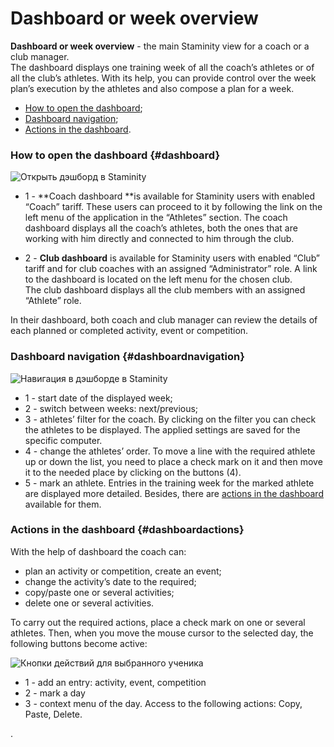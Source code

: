 # Dashboard or week overview

**Dashboard or week overview** - the main Staminity view for a coach or a club manager.  
The dashboard displays one training week of all the coach’s athletes or of all the club’s athletes. With its help, you can provide control over the week plan’s execution by the athletes and also compose a plan for a week.

* [How to open the dashboard](#dashboard);
* [Dashboard navigation](#dashboardnavigation);
* [Actions in the dashboard](#dashboardactions).

### How to open the dashboard {#dashboard}

![Открыть дэшборд в Staminity](https://content.staminity.com/assets/images/_new/dashboard/dashboard-menu.png)

* 1 - **Coach dashboard **is available for Staminity users with enabled “Coach” tariff.  These users can proceed to it by following the link on the left menu of the application in the “Athletes” section. The coach dashboard displays all the coach’s athletes, both the ones that are working with him directly and connected to him through the club.

* 2 - **Club dashboard** is available for Staminity users with enabled “Club” tariff and for club coaches with an assigned “Administrator” role. A link to the dashboard is located on the left menu for the chosen club.   
  The club dashboard displays all the club members with an assigned “Athlete” role.

In their dashboard, both coach and club manager can review the details of each planned or completed activity, event or competition.

### Dashboard navigation {#dashboardnavigation}

![Навигация в дэшборде в Staminity](https://content.staminity.com/assets/images/_new/dashboard/dashboard-navigation.png)

* 1 - start date of the displayed week;
* 2 - switch between weeks: next/previous;
* 3 - athletes’ filter for the coach. By clicking on the filter you can check the athletes to be displayed. The applied settings are saved for the specific computer. 
* 4 - change the athletes’ order. To move a line with the required athlete up or down the list, you need to place a check mark on it and then move it to the needed place by clicking on the buttons \(4\).
* 5 - mark an athlete. Entries in the training week for the marked athlete are displayed more detailed. Besides, there are [actions in the dashboard](https://legacy.gitbook.com/book/staminity/help/edit#) available for them.

### Actions in the dashboard {#dashboardactions}

With the help of dashboard the coach can:

* plan an activity or competition, create an event;
* change the activity’s date to the required;
* copy/paste one or several activities;
* delete one or several activities.

To carry out the required actions, place a check mark on one or several athletes. Then, when you move the mouse cursor to the selected day, the following buttons become active:

![Кнопки действий для выбранного ученика](https://content.staminity.com/assets/images/_new/dashboard/dashboard-buttons-2.png)

* 1 - add an entry: activity, event, competition
* 2 - mark a day
* 3 - context menu of the day. Access to the following actions: Copy, Paste, Delete.  

.



